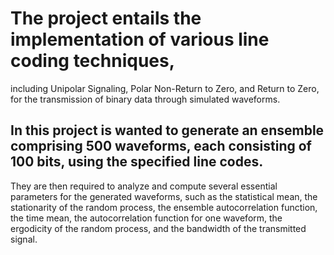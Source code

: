 # The project entails the implementation of various line coding techniques,         
including Unipolar Signaling, Polar Non-Return to Zero, and Return to Zero,        
for the transmission of binary data through simulated waveforms.

## In this project is wanted to generate an ensemble comprising 500 waveforms, each consisting of 100 bits, using the specified line codes.        
They are then required to analyze and compute several essential parameters for the generated waveforms, such as the statistical mean, the stationarity of the random process, the ensemble autocorrelation function, the time mean, the autocorrelation function for one waveform, the ergodicity of the random process, and the bandwidth of the transmitted signal.
